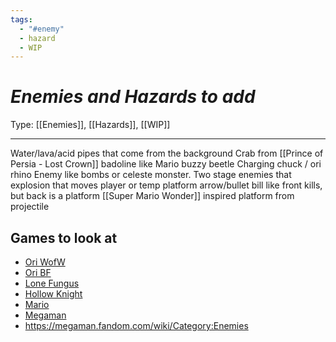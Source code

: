 ```yaml
---
tags:
  - "#enemy"
  - hazard
  - WIP
---
```

# _Enemies and Hazards to add_

Type: [[Enemies]], [[Hazards]], [[WIP]]

----

Water/lava/acid pipes that come from the background
Crab from [[Prince of Persia - Lost Crown]]
badoline like
Mario buzzy beetle
Charging chuck / ori rhino
Enemy like bombs or celeste monster. Two stage enemies that explosion that moves player or temp platform 
arrow/bullet bill like
	front kills, but back is a platform
[[Super Mario Wonder]] inspired platform from projectile

## Games to look at

* [Ori WofW](https://oriandtheblindforest.fandom.com/wiki/Enemies_(Ori_and_the_Will_of_the_Wisps))
* [Ori BF](https://oriandtheblindforest.fandom.com/wiki/Enemies_(Blind_Forest))
* [Lone Fungus](https://lone-fungus.fandom.com/wiki/Enemies)
* [Hollow Knight](https://hollowknight.wiki/w/Category:Enemies_(Hollow_Knight))
* [Mario](https://www.mariowiki.com/List_of_enemies)
* [Megaman](https://megaman.fandom.com/wiki/List_of_enemies)
* https://megaman.fandom.com/wiki/Category:Enemies